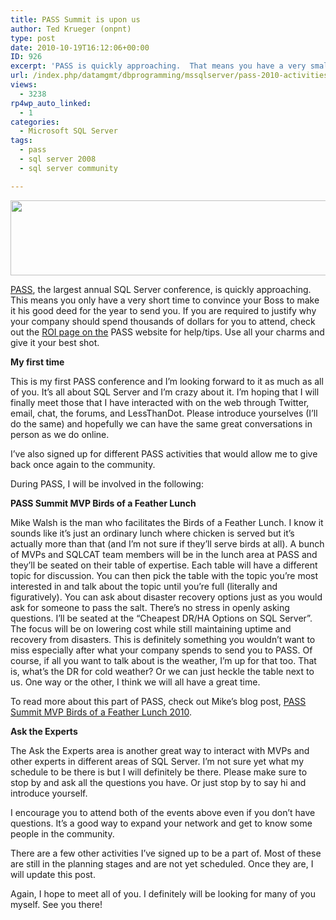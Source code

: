 ```yaml
---
title: PASS Summit is upon us
author: Ted Krueger (onpnt)
type: post
date: 2010-10-19T16:12:06+00:00
ID: 926
excerpt: 'PASS is quickly approaching.  That means you have a very small amount of time to convince your manager, director, VP or whomever you call Boss, to send you to the largest annual SQL Server conference.  If you do want to go and putting together a return of investment is not your strong point; PASS has taken into account that many a required to provide an ROI or some sort of documentation that says why the company should spend thousands of dollars for the trip.  Since this is the case, the PASS website has an actual ROI page just to help you compose your own ROI.'
url: /index.php/datamgmt/dbprogramming/mssqlserver/pass-2010-activities/
views:
  - 3238
rp4wp_auto_linked:
  - 1
categories:
  - Microsoft SQL Server
tags:
  - pass
  - sql server 2008
  - sql server community

---
```

<div class="image_block">
  <img src="/wp-content/uploads/blogs/DataMgmt/passlogo.gif" alt="" title="" width="628" height="120" />
</div>

[PASS][1], the largest annual SQL Server conference, is quickly approaching. This means you only have a very short time to convince your Boss to make it his good deed for the year to send you. If you are required to justify why your company should spend thousands of dollars for you to attend, check out the [ROI page on the][2] PASS website for help/tips. Use all your charms and give it your best shot.

**My first time**

This is my first PASS conference and I&#8217;m looking forward to it as much as all of you. It’s all about SQL Server and I’m crazy about it. I’m hoping that I will finally meet those that I have interacted with on the web through Twitter, email, chat, the forums, and LessThanDot. Please introduce yourselves (I’ll do the same) and hopefully we can have the same great conversations in person as we do online. 

I’ve also signed up for different PASS activities that would allow me to give back once again to the community. 

<span class="MT_under">During PASS, I will be involved in the following:</span>

**PASS Summit MVP Birds of a Feather Lunch**

Mike Walsh is the man who facilitates the Birds of a Feather Lunch. I know it sounds like it’s just an ordinary lunch where chicken is served but it’s actually more than that (and I’m not sure if they’ll serve birds at all). A bunch of MVPs and SQLCAT team members will be in the lunch area at PASS and they’ll be seated on their table of expertise. Each table will have a different topic for discussion. You can then pick the table with the topic you’re most interested in and talk about the topic until you’re full (literally and figuratively). You can ask about disaster recovery options just as you would ask for someone to pass the salt. There’s no stress in openly asking questions. I’ll be seated at the &#8220;Cheapest DR/HA Options on SQL Server&#8221;. The focus will be on lowering cost while still maintaining uptime and recovery from disasters. This is definitely something you wouldn’t want to miss especially after what your company spends to send you to PASS. Of course, if all you want to talk about is the weather, I’m up for that too. That is, what’s the DR for cold weather? Or we can just heckle the table next to us. One way or the other, I think we will all have a great time. 

To read more about this part of PASS, check out Mike’s blog post, [PASS Summit MVP Birds of a Feather Lunch 2010][3].

**Ask the Experts**

The Ask the Experts area is another great way to interact with MVPs and other experts in different areas of SQL Server. I’m not sure yet what my schedule to be there is but I will definitely be there. Please make sure to stop by and ask all the questions you have. Or just stop by to say hi and introduce yourself. 

I encourage you to attend both of the events above even if you don’t have questions. It’s a good way to expand your network and get to know some people in the community. 

There are a few other activities I’ve signed up to be a part of. Most of these are still in the planning stages and are not yet scheduled. Once they are, I will update this post. 

Again, I hope to meet all of you. I definitely will be looking for many of you myself. See you there!

 [1]: http://www.sqlpass.org/summit/na2010/Agenda.aspx
 [2]: http://www.sqlpass.org/summit/na2010/AboutSummit/ROI.aspx
 [3]: http://www.straightpathsql.com/archives/2010/10/pass-summit-mvp-birds-of-a-feather-lunch-2010/